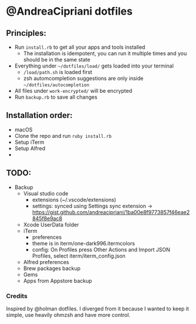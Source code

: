 # @AndreaCipriani dotfiles

## Principles:

- Run `install.rb` to get all your apps and tools installed
	- The installation is idempotent, you can run it multiple times and you should be in the same state
- Everything under `~/dotfiles/load/` gets loaded into your terminal
	- `/load/path.sh` is loaded first
	- zsh automcompletion suggestions are only inside `~/dotfiles/autocompletion`
- All files under `work-encrypted/` will be encrypted
- Run `backup.rb` to save all changes

## Installation order:

- macOS
- Clone the repo and run `ruby install.rb`
- Setup iTerm
- Setup Alfred
- 
## TODO:

- Backup
  - Visual studio code
    - extensions (~/.vscode/extensions)
    - settings: synced using Settings sync extension -> https://gist.github.com/andreacipriani/1ba00e8f9773857f46eae2845f8e9ac8
  - Xcode UserData folder
  - iTerm
    - preferences
    - theme is in iterm/one-dark996.itermcolors
	- config: On Profiles press Other Actions and Import JSON Profiles, select iterm/iterm_config.json
  - Alfred preferences
  - Brew packages backup
  - Gems
  - Apps from Appstore backup

### Credits

Inspired by @holman dotfiles. I diverged from it because I wanted to keep it simple, use heavily ohmzsh and have more control.
